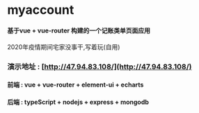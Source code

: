 # myaccount
#### 基于vue + vue-router 构建的一个记账类单页面应用
2020年疫情期间宅家没事干,写着玩(自用)
### 演示地址 : [http://47.94.83.108/](http://47.94.83.108/)



#### 前端 : vue + vue-router + element-ui + echarts
#### 后端 : typeScript + nodejs + express + mongodb
